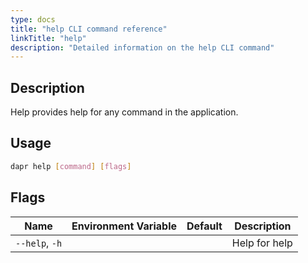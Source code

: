 ```yaml
---
type: docs
title: "help CLI command reference"
linkTitle: "help"
description: "Detailed information on the help CLI command"
---
```


## Description

Help provides help for any command in the application.

## Usage

```bash
dapr help [command] [flags]
```

## Flags

| Name | Environment Variable | Default | Description
| --- | --- | --- | --- |
| `--help`, `-h` | | | Help for help |
